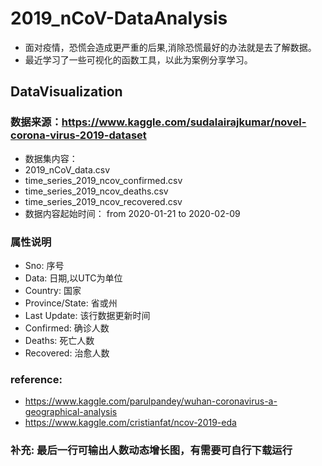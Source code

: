 # 2019_nCoV-DataAnalysis
- 面对疫情，恐慌会造成更严重的后果,消除恐慌最好的办法就是去了解数据。
- 最近学习了一些可视化的函数工具，以此为案例分享学习。
## DataVisualization
### 数据来源：https://www.kaggle.com/sudalairajkumar/novel-corona-virus-2019-dataset
- 数据集内容：
- 2019_nCoV_data.csv
- time_series_2019_ncov_confirmed.csv
- time_series_2019_ncov_deaths.csv
- time_series_2019_ncov_recovered.csv
- 数据内容起始时间： from 2020-01-21 to 2020-02-09
### 属性说明
- Sno: 序号
- Data: 日期,以UTC为单位
- Country: 国家
- Province/State: 省或州
- Last Update: 该行数据更新时间
- Confirmed: 确诊人数
- Deaths: 死亡人数
- Recovered: 治愈人数
### reference: 
- https://www.kaggle.com/parulpandey/wuhan-coronavirus-a-geographical-analysis
- https://www.kaggle.com/cristianfat/ncov-2019-eda
### 补充: 最后一行可输出人数动态增长图，有需要可自行下载运行

